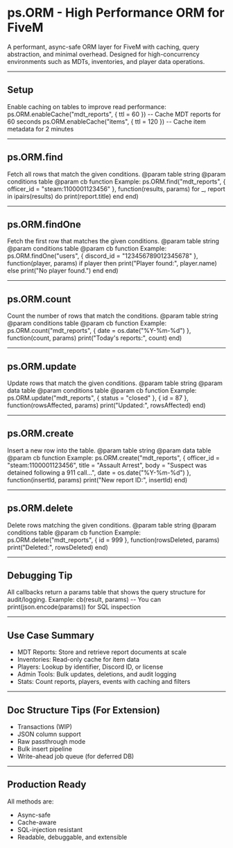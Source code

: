 # ps.ORM - High Performance ORM for FiveM
A performant, async-safe ORM layer for FiveM with caching, query abstraction, and minimal overhead. Designed for high-concurrency environments such as MDTs, inventories, and player data operations.

---

## Setup
Enable caching on tables to improve read performance:
ps.ORM.enableCache("mdt_reports", { ttl = 60 }) -- Cache MDT reports for 60 seconds
ps.ORM.enableCache("items", { ttl = 120 })      -- Cache item metadata for 2 minutes

---

## ps.ORM.find
Fetch all rows that match the given conditions.
@param table string
@param conditions table
@param cb function
Example:
ps.ORM.find("mdt_reports", { officer_id = "steam:1100001123456" }, function(results, params) for _, report in ipairs(results) do print(report.title) end end)

---

## ps.ORM.findOne
Fetch the first row that matches the given conditions.
@param table string
@param conditions table
@param cb function
Example:
ps.ORM.findOne("users", { discord_id = "123456789012345678" }, function(player, params) if player then print("Player found:", player.name) else print("No player found.") end end)

---

## ps.ORM.count
Count the number of rows that match the conditions.
@param table string
@param conditions table
@param cb function
Example:
ps.ORM.count("mdt_reports", { date = os.date("%Y-%m-%d") }, function(count, params) print("Today's reports:", count) end)

---

## ps.ORM.update
Update rows that match the given conditions.
@param table string
@param data table
@param conditions table
@param cb function
Example:
ps.ORM.update("mdt_reports", { status = "closed" }, { id = 87 }, function(rowsAffected, params) print("Updated:", rowsAffected) end)

---

## ps.ORM.create
Insert a new row into the table.
@param table string
@param data table
@param cb function
Example:
ps.ORM.create("mdt_reports", { officer_id = "steam:1100001123456", title = "Assault Arrest", body = "Suspect was detained following a 911 call...", date = os.date("%Y-%m-%d") }, function(insertId, params) print("New report ID:", insertId) end)

---

## ps.ORM.delete
Delete rows matching the given conditions.
@param table string
@param conditions table
@param cb function
Example:
ps.ORM.delete("mdt_reports", { id = 999 }, function(rowsDeleted, params) print("Deleted:", rowsDeleted) end)

---

## Debugging Tip
All callbacks return a params table that shows the query structure for audit/logging.
Example:
cb(result, params) -- You can print(json.encode(params)) for SQL inspection

---

## Use Case Summary
- MDT Reports: Store and retrieve report documents at scale
- Inventories: Read-only cache for item data
- Players: Lookup by identifier, Discord ID, or license
- Admin Tools: Bulk updates, deletions, and audit logging
- Stats: Count reports, players, events with caching and filters

---

## Doc Structure Tips (For Extension)
- Transactions (WIP)
- JSON column support
- Raw passthrough mode
- Bulk insert pipeline
- Write-ahead job queue (for deferred DB)

---

## Production Ready
All methods are:
- Async-safe
- Cache-aware
- SQL-injection resistant
- Readable, debuggable, and extensible
